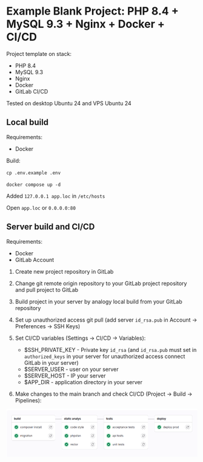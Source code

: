 # Example Blank Project: PHP 8.4 + MySQL 9.3 + Nginx + Docker + CI/CD

Project template on stack:

- PHP 8.4
- MySQL 9.3
- Nginx
- Docker
- GitLab CI/CD

Tested on desktop Ubuntu 24 and VPS Ubuntu 24

## Local build

Requirements:

- Docker

Build:

`cp .env.example .env`

`docker compose up -d`

Added `127.0.0.1 app.loc` in `/etc/hosts`

Open `app.loc` or `0.0.0.0:80`

## Server build and CI/CD

Requirements:

- Docker
- GitLab Account

1. Create new project repository in GitLab
2. Change git remote origin repository to your GitLab project repository and pull project to GitLab
3. Build project in your server by analogy local build from your GitLab repository
4. Set up unauthorized access git pull (add server `id_rsa.pub` in Account -> Preferences -> SSH Keys)
5. Set CI/CD variables (Settings -> CI/CD -> Variables):
    - $SSH_PRIVATE_KEY - Private key `id_rsa` (and `id_rsa.pub` must set in `authorized_keys` in your server for 
    unauthorized access connect GitLab in your server)
    - $SERVER_USER - user on your server
    - $SERVER_HOST - IP your server
    - $APP_DIR - application directory in your server

6. Make changes to the main branch and check CI/CD (Project -> Build -> Pipelines):

![alt_text](public/img/ci-cd.png)
